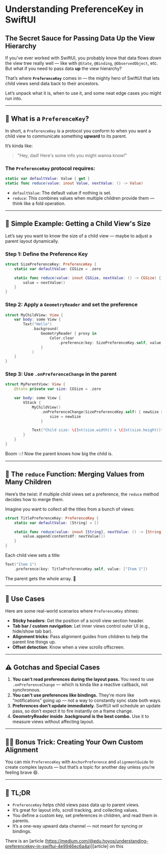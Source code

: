 # Understanding PreferenceKey in SwiftUI

## The Secret Sauce for Passing Data Up the View Hierarchy

If you’ve ever worked with SwiftUI, you probably know that data flows *down* the view tree really well — like with `@State`, `@Binding`, `@ObservedObject`, etc. But what if you need to pass data **up** the view hierarchy?

That’s where **`PreferenceKey`** comes in — the mighty hero of SwiftUI that lets child views send data back to their ancestors.

Let’s unpack what it is, when to use it, and some neat edge cases you might run into.

---

## 🤔 What is a `PreferenceKey`?

In short, a `PreferenceKey` is a protocol you conform to when you want a child view to communicate something **upward** to its parent.

It’s kinda like:

> "Hey, dad! Here's some info you might wanna know!"
> 

### The `PreferenceKey` protocol requires:

```swift
static var defaultValue: Value { get }
static func reduce(value: inout Value, nextValue: () -> Value)

```

- `defaultValue`: The default value if nothing is set.
- `reduce`: This combines values when multiple children provide them — think like a fold operation.

---

## 🧠 Simple Example: Getting a Child View's Size

Let’s say you want to know the size of a child view — maybe to adjust a parent layout dynamically.

### Step 1: Define the Preference Key

```swift
struct SizePreferenceKey: PreferenceKey {
    static var defaultValue: CGSize = .zero

    static func reduce(value: inout CGSize, nextValue: () -> CGSize) {
        value = nextValue()
    }
}

```

### Step 2: Apply a `GeometryReader` and set the preference

```swift
struct MyChildView: View {
    var body: some View {
        Text("Hello")
            .background(
                GeometryReader { proxy in
                    Color.clear
                        .preference(key: SizePreferenceKey.self, value: proxy.size)
                }
            )
    }
}

```

### Step 3: Use `.onPreferenceChange` in the parent

```swift
struct MyParentView: View {
    @State private var size: CGSize = .zero

    var body: some View {
        VStack {
            MyChildView()
                .onPreferenceChange(SizePreferenceKey.self) { newSize in
                    size = newSize
                }

            Text("Child size: \(Int(size.width)) x \(Int(size.height))")
        }
    }
}

```

Boom 💥! Now the parent knows how big the child is.

---

## 🔁 The `reduce` Function: Merging Values from Many Children

Here’s the twist: if multiple child views set a preference, the `reduce` method decides how to merge them.

Imagine you want to collect all the titles from a bunch of views:

```swift
struct TitlePreferenceKey: PreferenceKey {
    static var defaultValue: [String] = []

    static func reduce(value: inout [String], nextValue: () -> [String]) {
        value.append(contentsOf: nextValue())
    }
}

```

Each child view sets a title:

```swift
Text("Item 1")
    .preference(key: TitlePreferenceKey.self, value: ["Item 1"])

```

The parent gets the whole array. 🎉

---

## 🧩 Use Cases

Here are some real-world scenarios where `PreferenceKey` shines:

- **Sticky headers**: Get the position of a scroll view section header.
- **Tab bar / custom navigation**: Let inner views control outer UI (e.g., hide/show tab bar).
- **Alignment tricks**: Pass alignment guides from children to help the parent line things up.
- **Offset detection**: Know when a view scrolls offscreen.

---

## ⚠️ Gotchas and Special Cases

1. **You can’t read preferences during the layout pass.** You need to use `.onPreferenceChange` — which is kinda like a reactive callback, not synchronous.
2. **You can't use preferences like bindings.** They're more like “notifications” going up — not a way to constantly sync state both ways.
3. **Preferences don't update immediately.** SwiftUI will schedule an update pass, so don’t expect it to fire instantly on a frame change.
4. **GeometryReader inside .background is the best combo.** Use it to measure views without affecting layout.

---

## 🧙‍♂️ Bonus Trick: Creating Your Own Custom Alignment

You can mix `PreferenceKey` with `AnchorPreference` and `alignmentGuide` to create complex layouts — but that’s a topic for another day unless you’re feeling brave 😄.

---

## 🏁 TL;DR

- `PreferenceKey` helps child views pass data up to parent views.
- It’s great for layout info, scroll tracking, and collecting values.
- You define a custom key, set preferences in children, and read them in parents.
- It’s a one-way upward data channel — not meant for syncing or bindings.

There is an [article (https://medium.com/@edu.hoyos/understanding-preferencekey-in-swiftui-4e9946ec6a4a)][article] on this
